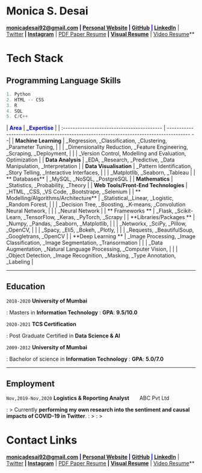 # Monica S. Desai

<span style="color:blue">**<a href="mailto:monicadesai92@gmail.com">monicadesai92@gmail.com</a>
|
<a href="https://monicadesAI-tech.github.io" target="_blank">Personal Website</a>
|
<a href="https://github.com/monicadesAI-tech" target="_blank">GitHub</a>
|
<a href="https://linkedin.com/in/md92" target="_blank">LinkedIn</a>**</span>
|
<a href="https://twitter.com/MonicaDesai92" target="_blank">Twitter</a>**</span>
|
<a href="" target="_blank">Instagram</a>**</span>
|
<a href="" target="_blank">PDF Paper Resume</a>**</span>
|
<a href="" target="_blank">Visual Resume</a>**</span>
|
<a href="" target="_blank">Video Resume</a>**</span>

# Tech Stack
## **Programming Language Skills**

```python
1. Python
2. HTML -- CSS
3. R
4. SQL
5. C/C++
```

| <span style="color:blue">**Area**</span> | <span style="color:blue">**_Expertise**</span>                                             |
| :----------------------------------------- | --------------------------------------------------------------------------------------- --|
| **Machine Learning**                       |             _Regression, _Classification, _Clustering, _Parameter Tuning,                 |
|                                            |             _Dimensionality Reduction,  _Feature Engineering, _Scraping, _Deployment,     |
|                                            |             _Version Control, Modelling and Evaluation, Optimization                      |
| **Data Analysis**                          |             _EDA, _Research, _Predictive, _Data Manipulation, _Interpretation             |
| **Data Visualisation**                     |             _Pattern Identification, _Story Telling, _Interactive Interfaces,             |   |                                            |             _Matplotlib, _Seaborn, _Tableau                                               |
| ** Databases**                             |             _MySQL, _NoSQL, _PostgreSQL                                                   |
| **Mathematics**                            |             _Statistics, _Probability, _Theory                                            |
| **Web Tools/Front-End Technologies**       |             _HTML, _CSS, _VS Code, _Bootstrape, _Selenium                                 |
| ** Modelling/Algorithms/Architecture**     |             _Statistical,_Linear, _Logistic, _Random Forest,                              |
|                                            |             _Decision Tree, _Boosting, _K-means, _Convolution Neural Network,             |
|                                            |             _Neural Network                                                               |
| ** Frameworks **                           |             _Flask, _Scikit-Learn, _TensorFlow, _Keras, _PyTorch, _Scrapy                 |
| **Libraries/Packages **                    |             _Numpy, _Pandas, _Seaborn, _Matplotlib,                                       |
|                                            |             _Networkx, _SciPy, _Pillow, _OpenCV,                                          |
|                                            |             _Spacy, _Eli5, _Bokeh, _Plotly,                                               |
|                                            |             _Requests, _BeautifulSoup,  _Googletrans, _OpenCV                             |
| **Deep Learning **                         |             _Image Processing, _Image Classification, _Image Segmentation, _Transormation | 
|                                            |             _Data  Augmentation, _Natural Language Processing, _Computer Vision,          |
|                                            |             _Object Detection, _Image Recognition, _Masking, _Type Annotation, _Labeling  | 
                                                           




---

## **Education**

`2018-2020` **University of Mumbai**

: Masters in **Information Technology**
: **GPA**: **9.5/10.0**

`2020-2021` **TCS Certification**

: Post Graduate Certified in **Data Science & AI**

`2009-2012` **University of Mumbai**

: Bachelor of science in **Information Technology**
: **GPA**: **5.0/7.0**





---

## **Employment**

`Nov,2019-Nov,2020` **Logistics & Reporting Analyst**
&nbsp; &nbsp; &nbsp; ABC Pvt Ltd

: > Currently **performing my own research into the sentiment and causal impacts of COVID-19 in Twitter**.
: > 
: > 





# **Contact Links**

<span style="color:blue">**<a href="mailto:monicadesai92@gmail.com">monicadesai92@gmail.com</a>
|
<a href="https://monicadesAI-tech.github.io" target="_blank">Personal Website</a>
|
<a href="https://github.com/monicadesAI-tech" target="_blank">GitHub</a>
|
<a href="https://linkedin.com/in/md92" target="_blank">LinkedIn</a>**</span>
|
<a href="https://twitter.com/MonicaDesai92" target="_blank">Twitter</a>**</span>
|
<a href="" target="_blank">Instagram</a>**</span>
|
<a href="" target="_blank">PDF Paper Resume</a>**</span>
|
<a href="" target="_blank">Visual Resume</a>**</span>
|
<a href="" target="_blank">Video Resume</a>**</span>


